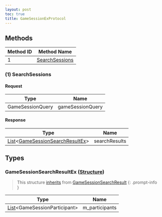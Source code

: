 ```yaml
---
layout: post
toc: true
title: GameSessionExProtocol
---
```


## Methods

| Method ID | Method Name                         |
| --------- | ----------------------------------- |
| 1         | [SearchSessions](#1-searchsessions) |

### (1) SearchSessions
#### Request

| Type             | Name             |
| ---------------- | ---------------- |
| GameSessionQuery | gameSessionQuery |

#### Response
| Type                                                                                | Name          |
| ----------------------------------------------------------------------------------- | ------------- |
| [List]&#x3C;[GameSessionSearchResultEx](#gamesessionsearchresultex-structure)&#x3E; | searchResults |

## Types

### GameSessionSearchResultEx ([Structure])
> This structure [inherits](/docs/nex/types#structure-inheritance) from [GameSessionSearchResult]
{: .prompt-info }

| Type                                     | Name           |
| ---------------------------------------- | -------------- |
| [List]&#x3C;GameSessionParticipant&#x3E; | m_participants |

[Structure]: /docs/nex/types#structure
[List]: /docs/nex/types#list
[GameSessionSearchResult]: /docs/nex/protocols/game-session#gamesessionsearchresult-structure
